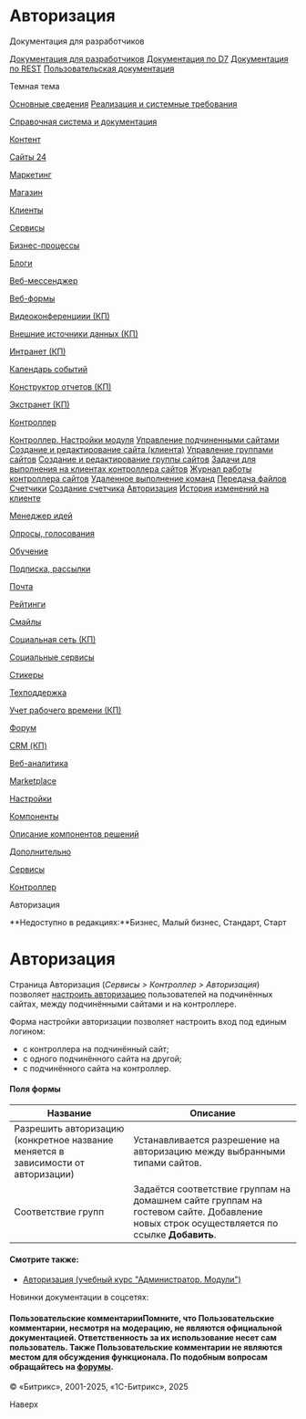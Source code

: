 # Авторизация

Документация для разработчиков

[Документация для разработчиков](https://dev.1c-bitrix.ru/api_help/)
[Документация по D7](https://dev.1c-bitrix.ru/api_d7/)
[Документация по REST](https://dev.1c-bitrix.ru/rest_help/)
[Пользовательская документация](https://dev.1c-bitrix.ru/user_help/)

Темная тема

[Основные сведения](/user_help/index.php)
[Реализация и системные требования](/user_help/reqintro.php)

[Справочная система и документация](/user_help/help/index.php)

[Контент](/user_help/content/index.php)

[Сайты 24](/user_help/sites24/index.php)

[Маркетинг](/user_help/marketing/index.php)

[Магазин](/user_help/store/index.php)

[Клиенты](/user_help/clients/index.php)

[Сервисы](/user_help/service/index.php)

[Бизнес-процессы](/user_help/service/bizproc/index.php)

[Блоги](/user_help/service/blogs/index.php)

[Веб-мессенджер](/user_help/service/im/index.php)

[Веб-формы](/user_help/service/form/index.php)

[Видеоконференциии (КП)](/user_help/service/video/index.php)

[Внешние источники данных (КП)](/user_help/service/xdi/index.php)

[Интранет (КП)](/user_help/service/intranet/index.php)

[Календарь событий](/user_help/service/event_calendar/index.php)

[Конструктор отчетов (КП)](/user_help/service/report/index.php)

[Экстранет (КП)](/user_help/service/extranet/index.php)

[Контроллер](/user_help/service/controller/index.php)

[Контроллер. Настройки модуля](/user_help/service/controller/settings.php)
[Управление подчиненными сайтами](/user_help/service/controller/controller_member_admin.php)
[Создание и редактирование сайта (клиента)](/user_help/service/controller/controller_member_edit.php)
[Управление группами сайтов](/user_help/service/controller/controller_group_admin.php)
[Создание и редактирование группы сайтов](/user_help/service/controller/controller_group_edit.php)
[Задачи для выполнения на клиентах контроллера сайтов](/user_help/service/controller/controller_task.php)
[Журнал работы контроллера сайтов](/user_help/service/controller/controller_log_admin.php)
[Удаленное выполнение команд](/user_help/service/controller/controller_run_command.php)
[Передача файлов](/user_help/service/controller/controller_upload_file.php)
[Счетчики](/user_help/service/controller/controller_counter_admin.php)
[Создание счетчика](/user_help/service/controller/controller_counter_edit.php)
[Авторизация](/user_help/service/controller/controller_auth.php)
[История изменений на клиенте](/user_help/service/controller/controller_member_history.php)

[Менеджер идей](/user_help/service/idea/index.php)

[Опросы, голосования](/user_help/service/vote/index.php)

[Обучение](/user_help/service/learning/index.php)

[Подписка, рассылки](/user_help/service/subscribe/index.php)

[Почта](/user_help/service/mail/index.php)

[Рейтинги](/user_help/service/rating/index.php)

[Смайлы](/user_help/service/smile/index.php)

[Социальная сеть (КП)](/user_help/service/socialnetwork/index.php)

[Социальные сервисы](/user_help/service/socialservices/index.php)

[Стикеры](/user_help/service/stickers/index.php)

[Техподдержка](/user_help/service/support/index.php)

[Учет рабочего времени (КП)](/user_help/service/timeman/index.php)

[Форум](/user_help/service/forum/index.php)

[CRM (КП)](/user_help/service/crm/index.php)

[Веб-аналитика](/user_help/statistic/index.php)

[Marketplace](/user_help/marketplace/index.php)

[Настройки](/user_help/settings/index.php)

[Компоненты](/user_help/components/index.php)

[Описание компонентов решений](/user_help/description_decisions/index.php)

[Дополнительно](/user_help/additional/index.php)

[Сервисы](/user_help/service/index.php)

[Контроллер](/user_help/service/controller/index.php)

Авторизация

**Недоступно в редакциях:**Бизнес, Малый бизнес, Стандарт, Старт

# Авторизация

Страница Авторизация (*Сервисы > Контроллер > Авторизация*) позволяет [настроить авторизацию](http://dev.1c-bitrix.ru/learning/course/index.php?COURSE_ID=41&LESSON_ID=3587) пользователей на подчинённых сайтах, между подчинёнными сайтами и на контроллере.

Форма настройки авторизации позволяет настроить вход под единым логином:

* с контроллера на подчинённый сайт;
* с одного подчинённого сайта на другой;
* с подчинённого сайта на контроллер.

#### Поля формы

| Название | Описание |
| --- | --- |
| Разрешить авторизацию  (конкретное название меняется в зависимости от авторизации) | Устанавливается разрешение на авторизацию между выбранными типами сайтов. |
| Соответствие групп | Задаётся соответствие группам на домашнем сайте группам на гостевом сайте. Добавление новых строк осуществляется по ссылке **Добавить**. |

#### Смотрите также:

* [Авторизация (учебный курс "Администратор. Модули")](https://dev.1c-bitrix.ru/learning/course/index.php?COURSE_ID=41&LESSON_ID=3587)

Новинки документации в соцсетях:

#### Пользовательские комментарииПомните, что Пользовательские комментарии, несмотря на модерацию, не являются официальной документацией. Ответственность за их использование несет сам пользователь. Также Пользовательские комментарии не являются местом для обсуждения функционала. По подобным вопросам обращайтесь на [форумы](http://dev.1c-bitrix.ru/community/forums/group1/).

© «Битрикс», 2001-2025, «1С-Битрикс», 2025

Наверх